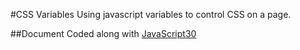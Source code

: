 #CSS Variables
Using javascript variables to control CSS on a page.

##Document
Coded along with [JavaScript30](https://JavaScript30.com)

